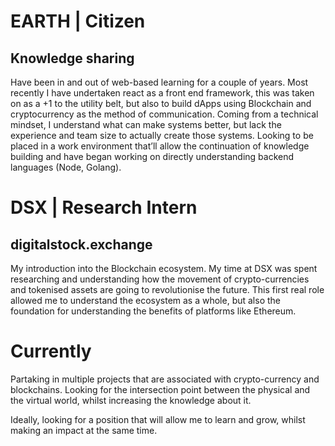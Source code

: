 # EARTH | Citizen
## Knowledge sharing

Have been in and out of web-based learning for a couple of years.
Most recently I have undertaken react as a front end framework, this
was taken on as a +1 to the utility belt, but also to build dApps
using Blockchain and cryptocurrency as the method of
communication.
Coming from a technical mindset, I understand what can make
systems better, but lack the experience and team size to actually
create those systems.
Looking to be placed in a work environment that’ll allow the
continuation of knowledge building and have began working on
directly understanding backend languages (Node, Golang).

# DSX | Research Intern
## digitalstock.exchange

My introduction into the Blockchain ecosystem. My time at DSX
was spent researching and understanding how the movement of
crypto-currencies and tokenised assets are going to revolutionise
the future.
This first real role allowed me to understand the ecosystem as a
whole, but also the foundation for understanding the benefits of
platforms like Ethereum.

# Currently 
Partaking in multiple projects that are associated with crypto-currency and blockchains. Looking for the intersection point between the physical and the virtual world, whilst increasing the knowledge about it. 

Ideally, looking for a position that will allow me to learn and grow, whilst making an impact at the same time. 



